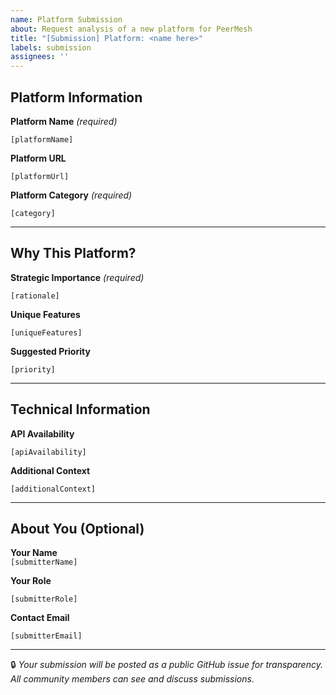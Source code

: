 ```yaml
---
name: Platform Submission
about: Request analysis of a new platform for PeerMesh
title: "[Submission] Platform: <name here>"
labels: submission
assignees: ''
---
```


## Platform Information

**Platform Name** *(required)*  
<!-- e.g., Twitch, Shopify, Notion -->
`[platformName]`

**Platform URL**  
<!-- Main website URL (optional). e.g., https://platform.com -->
`[platformUrl]`

**Platform Category** *(required)*  
<!-- Select one: Creator Economy, Social & Community, Payment Processing, Communication, Marketplace & E-commerce, Education & Learning, Productivity & Work Tools, Media & Streaming, Gaming & Entertainment, Other -->
`[category]`

---

## Why This Platform?

**Strategic Importance** *(required)*  
<!-- Explain why PeerMesh should analyze this platform. What unique patterns, business models, or technical innovations does it have? -->
`[rationale]`

**Unique Features**  
<!-- What makes this platform special? Any specific features or patterns we should focus on? -->
`[uniqueFeatures]`

**Suggested Priority**  
<!-- How urgent is this analysis? Medium (Standard), High (Important patterns), Critical (Strategic breakthrough) -->
`[priority]`

---

## Technical Information

**API Availability**  
<!-- Unknown, Excellent (Full public API with docs), Good (Partial API access), Limited (Basic API only), None (No public API) -->
`[apiAvailability]`

**Additional Context**  
<!-- Any other relevant information, links to resources, or special considerations... -->
`[additionalContext]`

---

## About You (Optional)

**Your Name**  
`[submitterName]`

**Your Role**  
<!-- Developer, Platform Owner, Researcher, Platform User, Community Member, Other -->
`[submitterRole]`

**Contact Email**  
<!-- Optional - only if you want updates on your submission -->
`[submitterEmail]`

---

🔒 *Your submission will be posted as a public GitHub issue for transparency. All community members can see and discuss submissions.*
